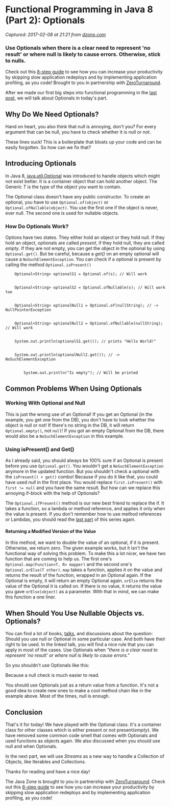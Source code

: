 # Functional Programming in Java 8 (Part 2): Optionals

_Captured: 2017-02-08 at 21:21 from [dzone.com](https://dzone.com/articles/functional-programming-in-java-8-part-2-optionals?edition=268916&utm_source=Daily%20Digest&utm_medium=email&utm_campaign=dd%202017-02-08)_

### Use Optionals when there is a clear need to represent 'no result' or where null is likely to cause errors. Otherwise, stick to nulls.

Check out this [8-step guide](https://dzone.com/go?i=161124&u=https%3A%2F%2Fdzone.com%2Fasset%2Fdownload%2F11431) to see how you can increase your productivity by skipping slow application redeploys and by implementing application profiling, as you code! Brought to you in partnership with [ZeroTurnaround](https://dzone.com/go?i=161124&u=https%3A%2F%2Fdzone.com%2Fasset%2Fdownload%2F11431).

After we made our first big steps into functional programming in the [last post](https://dzone.com/articles/functional-programming-in-java-8-part-1-functions-as-objects), we will talk about Optionals in today's part.

## Why Do We Need Optionals?

Hand on heart, you also think that null is annoying, don't you? For every argument that can be null, you have to check whether it is null or not.

These lines suck! This is a boilerplate that bloats up your code and can be easily forgotten. So how can we fix that?

## Introducing Optionals

In Java 8, [java.util.Optional<T>](https://docs.oracle.com/javase/8/docs/api/java/util/Optional.html) was introduced to handle objects which might not exist better. It is a container object that can hold another object. The Generic _T_ is the type of the object you want to contain.

The Optional class doesn't have any public constructor. To create an optional, you have to use `Optional.of(object)` or `Optional.ofNullable(object)`. You use the first one if the object is never, ever null. The second one is used for nullable objects.

### How Do Optionals Work?

Options have two states. They either hold an object or they hold null. If they hold an object, optionals are called _present_, if they hold null, they are called _empty_. If they are not empty, you can get the object in the optional by using `Optional.get()`. But be careful, because a _get()_ on an empty optional will cause a `NoSuchElementException`. You can check if a optional is present by calling the method `Optional.isPresent()`
    
    
        Optional<String> optionalS1 = Optional.of(s); // Will work
    
    
        Optional<String> optionalS2 = Optional.ofNullable(s); // Will work too
    
    
        Optional<String> optionalNull1 = Optional.of(nullString); // -> NullPointerException
    
    
        Optional<String> optionalNull2 = Optional.ofNullable(nullString); // Will work
    
    
        System.out.println(optionalS1.get()); // prints "Hello World!"
    
    
        System.out.println(optionalNull2.get()); // -> NoSuchElementException
    
    
            System.out.println("Is empty"); // Will be printed

## Common Problems When Using Optionals

### Working With Optional **and** Null

This is just the wrong use of an Optional! If you get an Optional (in the example, you get one from the DB), you don't have to look whether the object is null or not! If there's no string in the DB, it will return `Optional.empty()`, not `null`! If you got an empty Optional from the DB, there would also be a `NoSuchElementException` in this example.

### Using isPresent() and Get()

As I already said, you should always be 100% sure if an Optional is present before you use `Optional.get()`. You wouldn't get a `NoSuchElementException` anymore in the updated function. But you shouldn't check a optional with the `isPresent() + get()` combo! Because if you do it like that, you could have used _null_ in the first place. You would replace `first.isPresent()` with `first != null` and you have the same result. But how can we replace this annoying if-block with the help of Optionals?

The `Optional.ifPresent()` method is our new best friend to replace the if. It takes a function, so a lambda or method reference, and applies it only when the value is present. If you don't remember how to use method references or Lambdas, you should read the [last part](https://dzone.com/articles/functional-programming-in-java-8-part-1-functions-as-objects) of this series again.

#### Returning a Modified Version of the Value

In this method, we want to double the value of an optional, if it is present. Otherwise, we return zero. The given example works, but it isn't the functional way of solving this problem. To make this a lot nicer, we have two function that are coming to help us. The first one's `Optional.map(Function<T, R> mapper)` and the second one's `Optional.orElse(T other)`. `map` takes a function, applies it on the value and returns the result of the function, wrapped in an Optional again. If the Optional is empty, it will return an empty Optional again. `orElse` returns the value of the Optional it is called on. If there is no value, it returns the value you gave `orElse(object)` as a parameter. With that in mind, we can make this function a one liner.

## When Should You Use Nullable Objects vs. Optionals?

You can find a lot of books, [talks](https://www.youtube.com/watch?v=Ej0sss6cq14), and discussions about the question: Should you use null or Optional in some particular case. And both have their right to be used. In the linked talk, you will find a nice rule that you can apply in most of the cases. Use Optionals when _"there is a clear need to represent 'no result' or where null is likely to cause errors."_

So you shouldn't use Optionals like this:

Because a null check is much easier to read.

You should use Optionals just as a return value from a function. It's not a good idea to create new ones to make a cool method chain like in the example above. Most of the times, null is enough.

## Conclusion

That's it for today! We have played with the Optional class. It's a container class for other classes which is either present or not present(_empty_). We have removed some common code smell that comes with Optionals and used functions as objects again. We also discussed when you should use null and when Optionals.

In the next part, we will use _Streams_ as a new way to handle a Collection of Objects, like Iterables and Collections.

Thanks for reading and have a nice day!

The Java Zone is brought to you in partnership with [ZeroTurnaround](https://dzone.com/go?i=97821&u=http%3A%2F%2Fpages.zeroturnaround.com%2FRocket-Powered-White-Paper_Rocket-Powered-White-Paper.html%3Futm_source%3Ddzone%26utm_medium%3Djavazone_partner_resources%26utm_campaign%3Drocketpowered). Check out this [8-step guide](https://dzone.com/go?i=97821&u=http%3A%2F%2Fpages.zeroturnaround.com%2FRocket-Powered-White-Paper_Rocket-Powered-White-Paper.html%3Futm_source%3Ddzone%26utm_medium%3Djavazone_partner_resources%26utm_campaign%3Drocketpowered) to see how you can increase your productivity by skipping slow application redeploys and by implementing application profiling, as you code!
